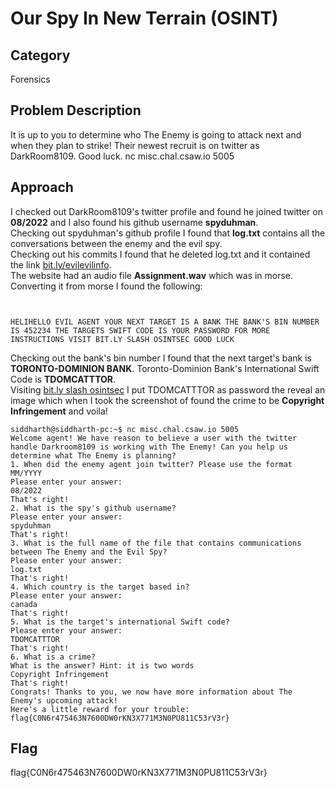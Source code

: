 # Our Spy In New Terrain (OSINT) 
## Category
Forensics
## Problem Description
It is up to you to determine who The Enemy is going to attack next and when they plan to strike! Their newest recruit is on twitter as DarkRoom8109. Good luck. nc misc.chal.csaw.io 5005
## Approach
I checked out DarkRoom8109's twitter profile and found he joined twitter on **08/2022** and I also found his github username **spyduhman**.<br>
Checking out spyduhman's github profile I found that **log.txt** contains all the conversations between the enemy and the evil spy.<br>
Checking out his commits I found that he deleted log.txt and it contained the link [bit.ly/evilevilinfo](bit.ly/evilevilinfo).<br>
The website had an audio file **Assignment.wav** which was in morse. Converting it from morse I found the following:<br>

```


HELIHELLO EVIL AGENT YOUR NEXT TARGET IS A BANK THE BANK'S BIN NUMBER IS 452234 THE TARGETS SWIFT CODE IS YOUR PASSWORD FOR MORE INSTRUCTIONS VISIT BIT.LY SLASH OSINTSEC GOOD LUCK

```

Checking out the bank's bin number I found that the next target's bank is **TORONTO-DOMINION BANK**. Toronto-Dominion Bank's International Swift Code is **TDOMCATTTOR**.<br>
Visiting [bit.ly slash osintsec](bit.ly/osintsec) I put TDOMCATTTOR as password the reveal an image which when I took the screenshot of found the crime to be **Copyright Infringement** and voila!

```
siddharth@siddharth-pc:~$ nc misc.chal.csaw.io 5005
Welcome agent! We have reason to believe a user with the twitter handle Darkroom8109 is working with The Enemy! Can you help us determine what The Enemy is planning?
1. When did the enemy agent join twitter? Please use the format MM/YYYY
Please enter your answer:
08/2022
That's right!
2. What is the spy's github username?
Please enter your answer:
spyduhman
That's right!
3. What is the full name of the file that contains communications between The Enemy and the Evil Spy?
Please enter your answer:
log.txt
That's right!
4. Which country is the target based in?
Please enter your answer:
canada
That's right!
5. What is the target's international Swift code?
Please enter your answer:
TDOMCATTTOR
That's right!
6. What is a crime?
What is the answer? Hint: it is two words
Copyright Infringement
That's right!
Congrats! Thanks to you, we now have more information about The Enemy's upcoming attack!
Here's a little reward for your trouble: flag{C0N6r475463N7600DW0rKN3X771M3N0PU811C53rV3r}
```

## Flag
flag{C0N6r475463N7600DW0rKN3X771M3N0PU811C53rV3r}
